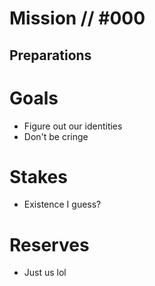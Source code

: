 # Mission // #000
## Preparations
# Goals
- Figure out our identities
- Don't be cringe

# Stakes
- Existence I guess?

# Reserves
- Just us lol